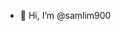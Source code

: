 - 👋 Hi, I’m @samlim900

<!---
samlim900/samlim900 is a ✨ special ✨ repository because its `README.md` (this file) appears on your GitHub profile.
You can click the Preview link to take a look at your changes.
--->

